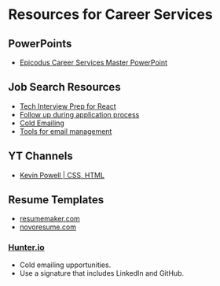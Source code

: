 # Resources for Career Services

## PowerPoints
* [Epicodus Career Services Master PowerPoint](https://docs.google.com/presentation/d/1PZE0OMnYMEK7b3babofYeS-4S7flGT8U49Y9b_COBk4/)

## Job Search Resources
* [Tech Interview Prep for React](https://www.learnhowtoprogram.com/react/react-fundamentals/technical-interview-preparation-react-fundamentals)
* [Follow up during application process](https://www.learnhowtoprogram.com/react/react-fundamentals/following-up-during-the-job-application-process)
* [Cold Emailing](https://www.learnhowtoprogram.com/react/react-fundamentals/expand-your-job-search-network-through-cold-emailing)
* [Tools for email management](https://www.learnhowtoprogram.com/react/react-fundamentals/tools-for-email-management)



## YT Channels
* [Kevin Powell | CSS, HTML](https://www.youtube.com/kevinpowell)


## Resume Templates
* [resumemaker.com](https://discord.com/channels/683732812045484085/1029043457563557918/1063133230053720126)
* [novoresume.com](https://novoresume.com/resume-templates?utm_source=brand_america_oceania&utm_medium=google_ads&gclid=Cj0KCQiAic6eBhCoARIsANlox85sfAdazk2HX3SCJ4bpR1eJJ0UYJ6-T3S795rQwEvFJJOcLEBMEiPEaAkaaEALw_wcB)


### [Hunter.io](https://hunter.io/)
* Cold emailing upportunities.
* Use a signature that includes LinkedIn and GitHub.